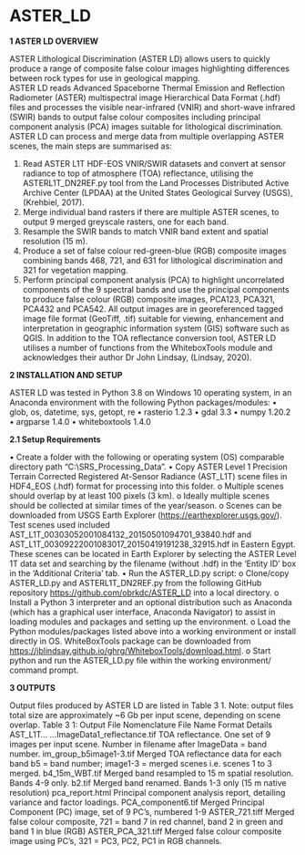 # ASTER_LD
 
**1	ASTER LD OVERVIEW**

ASTER Lithological Discrimination (ASTER LD) allows users to quickly produce a range of  composite false colour images highlighting differences between rock types for use in geological mapping.  
ASTER LD reads Advanced Spaceborne Thermal Emission and Reflection Radiometer (ASTER) multispectral image Hierarchical Data Format (.hdf) files and processes the visible near-infrared (VNIR) and short-wave infrared (SWIR) bands to output false colour composites including principal component analysis (PCA) images suitable for lithological discrimination.
ASTER LD can process and merge data from multiple overlapping ASTER scenes, the main steps are summarised as:
1.	Read ASTER L1T HDF-EOS VNIR/SWIR datasets and convert at sensor radiance to top of atmosphere (TOA) reflectance, utilising the ASTERL1T_DN2REF.py tool from the Land Processes Distributed Active Archive Center (LPDAA) at the United States Geological Survey (USGS), (Krehbiel, 2017).
2.	Merge individual band rasters if there are multiple ASTER scenes, to output 9 merged greyscale rasters, one for each band.
3.	Resample the SWIR bands to match VNIR band extent and spatial resolution (15 m).
4.	Produce a set of false colour red-green-blue (RGB) composite images combining bands 468, 721, and 631 for lithological discrimination and 321 for vegetation mapping.
5.	Perform principal component analysis (PCA) to highlight uncorrelated components of the 9 spectral bands and use the principal components to produce false colour (RGB) composite images, PCA123, PCA321, PCA432 and PCA542.
All output images are in georeferenced tagged image file format (GeoTiff, .tif) suitable for viewing, enhancement and interpretation in geographic information system (GIS) software such as QGIS.
In addition to the TOA reflectance conversion tool, ASTER LD utilises a number of functions from the WhiteboxTools module and acknowledges their author Dr John Lindsay, (Lindsay, 2020).

**2	INSTALLATION AND SETUP**

ASTER LD was tested in Python 3.8 on Windows 10 operating system, in an Anaconda environment with the following Python packages/modules:
•	glob, os, datetime, sys, getopt, re
•	rasterio 1.2.3
•	gdal 3.3 
•	numpy 1.20.2
•	argparse 1.4.0
•	whiteboxtools 1.4.0

**2.1	Setup Requirements**

•	Create a folder with the following or operating system (OS) comparable directory path “C:\SRS_Processing_Data”. 
•	Copy ASTER Level 1 Precision Terrain Corrected Registered At-Sensor Radiance (AST_L1T)  scene files in HDF4_EOS (.hdf) format for processing into this folder. 
o	Multiple scenes should overlap by at least 100 pixels (3 km).
o	Ideally multiple scenes should be collected at similar times of the year/season.
o	Scenes can be downloaded from USGS Earth Explorer (https://earthexplorer.usgs.gov/). Test scenes used included AST_L1T_00303052001084132_20150501094701_93840.hdf and AST_L1T_00309222001083017_20150419191238_32915.hdf in Eastern Egypt. These scenes can be located in Earth Explorer by selecting the ASTER Level 1T data set and searching by the filename (without .hdf) in the ‘Entity ID’ box in the ‘Additional Criteria’ tab. 
•	Run the ASTER_LD.py script:
o	Clone/copy ASTER_LD.py and ASTERL1T_DN2REF.py from the following GitHub repository https://github.com/obrkdc/ASTER_LD into a local directory.
o	Install a Python 3 interpreter and an optional distribution such as Anaconda (which has a graphical user interface, Anaconda Navigator) to assist in loading modules and packages and setting up the environment.
o	Load the Python modules/packages listed above into a working environment or install directly in OS. WhiteBoxTools package can be downloaded from https://jblindsay.github.io/ghrg/WhiteboxTools/download.html. 
o	Start python and run the ASTER_LD.py file within the working environment/ command prompt.
 
**3	OUTPUTS**

Output files produced by ASTER LD are listed in Table 3 1. Note: output files total size are approximately ~6 Gb per input scene, depending on scene overlap.
Table 3 1:	Output File Nomenclature
File Name Format	Details
AST_L1T…    …ImageData1_reflectance.tif	TOA reflectance. One set of 9 images per input scene. Number in filename after ImageData = band number.
im_group_b5image1-3.tif	Merged TOA reflectance data for each band b5 = band number; image1-3 = merged scenes i.e. scenes 1 to 3 merged.
b4_15m_WBT.tif	Merged band resampled to 15 m spatial resolution. Bands 4-9 only.
b2.tif	Merged band renamed. Bands 1-3 only (15 m native resolution)
pca_report.html	Principal component analysis report, detailing variance and factor loadings.
PCA_component6.tif	Merged Principal Component (PC) image, set of 9 PC’s, numbered 1-9
ASTER_721.tiff	Merged false colour composite, 721 = band 7 in red channel, band 2 in green and band 1 in blue (RGB) 
ASTER_PCA_321.tiff	Merged false colour composite image using PC’s, 321 = PC3, PC2, PC1 in RGB channels.

